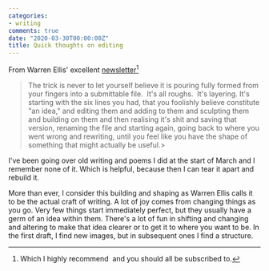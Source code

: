 ```yaml
---
categories:
- writing
comments: true
date: "2020-03-30T00:00:00Z"
title: Quick thoughts on editing
---
```

  
From Warren Ellis' excellent <a href="http://orbitaloperations.com/">newsletter</a>[^1]   

> The trick is never to let yourself believe it is pouring fully formed from your fingers into a submittable file.  It's all roughs.  It's layering. It's starting with the six lines you had, that you foolishly believe constitute "an idea," and editing them and adding to them and sculpting them and building on them and then realising it's shit and saving that version, renaming the file and starting again, going back to where you went wrong and rewriting, until you feel like you have the shape of something that might actually be useful.>  

I've been going over old writing and poems I did at the start of March and I remember none of it. Which is helpful, because then I can tear it apart and rebuild it.  

More than ever, I consider this building and shaping as Warren Ellis calls it to be the actual craft of writing. A lot of joy comes from changing things as you go. Very few things start immediately perfect, but they usually have a germ of an idea within them. There's a lot of fun in shifting and changing and altering to make that idea clearer or to get it to where you want to be. In the first draft, I find new images, but in subsequent ones I find a structure.  

[^1]: Which I highly recommend  and you should all be subscribed to.

